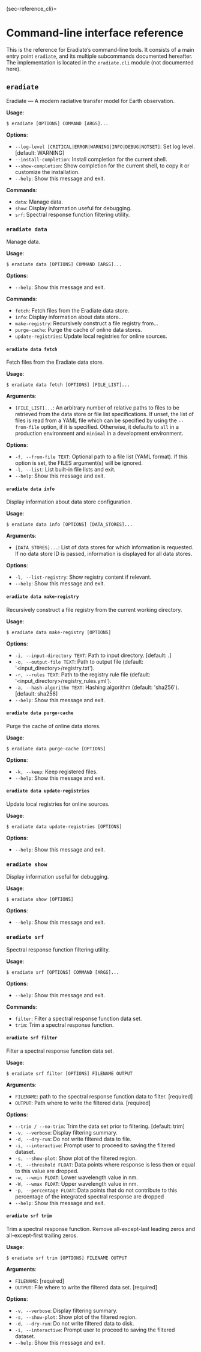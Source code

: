 (sec-reference_cli)=
# Command-line interface reference

This is the reference for Eradiate’s command-line tools. It consists of a main entry point `eradiate`, and its multiple subcommands documented hereafter. The implementation is located in the `eradiate.cli` module (not documented here).

## `eradiate`

Eradiate — A modern radiative transfer model for Earth observation.

**Usage**:

```console
$ eradiate [OPTIONS] COMMAND [ARGS]...
```

**Options**:

* `--log-level [CRITICAL|ERROR|WARNING|INFO|DEBUG|NOTSET]`: Set log level.  [default: WARNING]
* `--install-completion`: Install completion for the current shell.
* `--show-completion`: Show completion for the current shell, to copy it or customize the installation.
* `--help`: Show this message and exit.

**Commands**:

* `data`: Manage data.
* `show`: Display information useful for debugging.
* `srf`: Spectral response function filtering utility.

### `eradiate data`

Manage data.

**Usage**:

```console
$ eradiate data [OPTIONS] COMMAND [ARGS]...
```

**Options**:

* `--help`: Show this message and exit.

**Commands**:

* `fetch`: Fetch files from the Eradiate data store.
* `info`: Display information about data store...
* `make-registry`: Recursively construct a file registry from...
* `purge-cache`: Purge the cache of online data stores.
* `update-registries`: Update local registries for online sources.

#### `eradiate data fetch`

Fetch files from the Eradiate data store.

**Usage**:

```console
$ eradiate data fetch [OPTIONS] [FILE_LIST]...
```

**Arguments**:

* `[FILE_LIST]...`: An arbitrary number of relative paths to files to be retrieved from the data store or file list specifications. If unset, the list of files is read from a YAML file which can be specified by using the ``--from-file`` option, if it is specified. Otherwise, it defaults to ``all`` in a production environment and ``minimal`` in a development environment.

**Options**:

* `-f, --from-file TEXT`: Optional path to a file list (YAML format). If this option is set, the FILES argument(s) will be ignored.
* `-l, --list`: List built-in file lists and exit.
* `--help`: Show this message and exit.

#### `eradiate data info`

Display information about data store configuration.

**Usage**:

```console
$ eradiate data info [OPTIONS] [DATA_STORES]...
```

**Arguments**:

* `[DATA_STORES]...`: List of data stores for which information is requested. If no data store ID is passed, information is displayed for all data stores.

**Options**:

* `-l, --list-registry`: Show registry content if relevant.
* `--help`: Show this message and exit.

#### `eradiate data make-registry`

Recursively construct a file registry from the current working directory.

**Usage**:

```console
$ eradiate data make-registry [OPTIONS]
```

**Options**:

* `-i, --input-directory TEXT`: Path to input directory.  [default: .]
* `-o, --output-file TEXT`: Path to output file (default: '<input_directory>/registry.txt').
* `-r, --rules TEXT`: Path to the registry rule file (default: '<input_directory>/registry_rules.yml').
* `-a, --hash-algorithm TEXT`: Hashing algorithm (default: 'sha256').  [default: sha256]
* `--help`: Show this message and exit.

#### `eradiate data purge-cache`

Purge the cache of online data stores.

**Usage**:

```console
$ eradiate data purge-cache [OPTIONS]
```

**Options**:

* `-k, --keep`: Keep registered files.
* `--help`: Show this message and exit.

#### `eradiate data update-registries`

Update local registries for online sources.

**Usage**:

```console
$ eradiate data update-registries [OPTIONS]
```

**Options**:

* `--help`: Show this message and exit.

### `eradiate show`

Display information useful for debugging.

**Usage**:

```console
$ eradiate show [OPTIONS]
```

**Options**:

* `--help`: Show this message and exit.

### `eradiate srf`

Spectral response function filtering utility.

**Usage**:

```console
$ eradiate srf [OPTIONS] COMMAND [ARGS]...
```

**Options**:

* `--help`: Show this message and exit.

**Commands**:

* `filter`: Filter a spectral response function data set.
* `trim`: Trim a spectral response function.

#### `eradiate srf filter`

Filter a spectral response function data set.

**Usage**:

```console
$ eradiate srf filter [OPTIONS] FILENAME OUTPUT
```

**Arguments**:

* `FILENAME`:  path to the spectral response function data to filter.  [required]
* `OUTPUT`: Path where to write the filtered data.  [required]

**Options**:

* `--trim / --no-trim`: Trim the data set prior to filtering.  [default: trim]
* `-v, --verbose`: Display filtering summary.
* `-d, --dry-run`: Do not write filtered data to file.
* `-i, --interactive`: Prompt user to proceed to saving the filtered dataset.
* `-s, --show-plot`: Show plot of the filtered region.
* `-t, --threshold FLOAT`: Data points where response is less then or equal to this value are dropped.
* `-w, --wmin FLOAT`: Lower wavelength value in nm.
* `-W, --wmax FLOAT`: Upper wavelength value in nm.
* `-p, --percentage FLOAT`: Data points that do not contribute to this percentage of the integrated spectral response are dropped
* `--help`: Show this message and exit.

#### `eradiate srf trim`

Trim a spectral response function.
Remove all-except-last leading zeros and all-except-first trailing zeros.

**Usage**:

```console
$ eradiate srf trim [OPTIONS] FILENAME OUTPUT
```

**Arguments**:

* `FILENAME`: [required]
* `OUTPUT`: File where to write the filtered data set.  [required]

**Options**:

* `-v, --verbose`: Display filtering summary.
* `-s, --show-plot`: Show plot of the filtered region.
* `-d, --dry-run`: Do not write filtered data to disk.
* `-i, --interactive`: Prompt user to proceed to saving the filtered dataset.
* `--help`: Show this message and exit.
